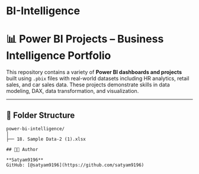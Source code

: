 # BI-Intelligence

# 📊 Power BI Projects – Business Intelligence Portfolio

This repository contains a variety of **Power BI dashboards and projects** built using `.pbix` files with real-world datasets including HR analytics, retail sales, and car sales data. These projects demonstrate skills in data modeling, DAX, data transformation, and visualization.

---

## 📁 Folder Structure

```
power-bi-intelligence/
│
├── 18. Sample Data-2 (1).xlsx

## 👨‍💻 Author

**Satyam9196**  
GitHub: [@satyam9196](https://github.com/satyam9196)
